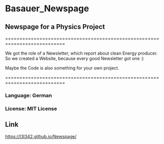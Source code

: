# Basauer_Newspage
## Newspage for a Physics Project

===========================================================================

We got the role of a Newsletter, which report about clean Energy producer.
So we created a Website, because every good Newsletter got one :)

Maybe the Code is also something for your own project. 

===========================================================================

### Language: German

### License: MIT License

## Link
https://l3l342.github.io/Newspage/ 

